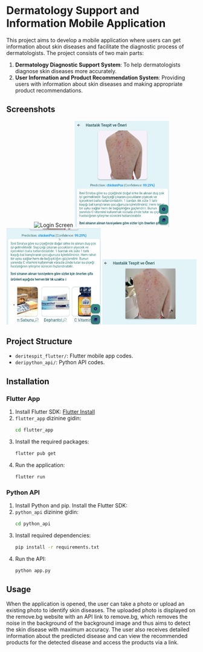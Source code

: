 # Dermatology Support and Information Mobile Application

This project aims to develop a mobile application where users can get information about skin diseases and facilitate the diagnostic process of dermatologists. The project consists of two main parts:

1. **Dermatology Diagnostic Support System**: To help dermatologists diagnose skin diseases more accurately.
2. **User Information and Product Recommendation System**: Providing users with information about skin diseases and making appropriate product recommendations.

## Screenshots

<p align="center">
  <img src="screenshots/app4.jpg" width="250" alt="Login Screen">
  <img src="screenshots/app2.jpg" width="250" alt="Disease Detection Screen">
  <img src="screenshots/app3.jpg" width="250" alt="Disease Prediction">
  <img src="screenshots/app1.jpg" width="250" alt="Product Recommendations">
</p>

## Project Structure

- `deritespit_flutter/`: Flutter mobile app codes.
- `deripython_api/`: Python API codes.


## Installation

### Flutter App

1. Install Flutter SDK: [Flutter Install](https://flutter.dev/docs/get-started/install)
2. `flutter_app` dizinine gidin:
    ```sh
    cd flutter_app
    ```                           
3. Install the required packages:
    ```sh
    flutter pub get
    ```
4. Run the application:
    ```sh
    flutter run
    ```

### Python API

1. Install Python and pip. Install the Flutter SDK:
2. `python_api` dizinine gidin:
    ```sh
    cd python_api
    ```
3. Install required dependencies:
    ```sh
    pip install -r requirements.txt
    ```
4. Run the API:
    ```sh
    python app.py
    ```

## Usage

When the application is opened, the user can take a photo or upload an existing photo to identify skin diseases. The uploaded photo is displayed on the remove.bg website with an API link to remove.bg, which removes the noise in the background of the background image and thus aims to detect the skin disease with maximum accuracy. The user also receives detailed information about the predicted disease and can view the recommended products for the detected disease and access the products via a link.
